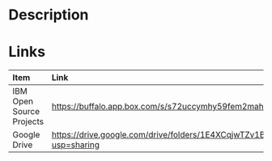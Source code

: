 # Description

# Links
| Item                        | Link                                                                                    |
| :--                          | :--                                                                                      |
| IBM Open Source Projects    | https://buffalo.app.box.com/s/s72uccymhy59fem2mah3yi9agkfrlfq4                          |
| Google Drive                | https://drive.google.com/drive/folders/1E4XCqjwTZv1BXzMG4PIsgg9iCW7TlDBe?usp=sharing    |
